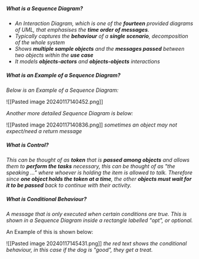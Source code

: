 
##### What is a Sequence Diagram?

- *An Interaction Diagram, which is one of the **fourteen** provided diagrams of UML, that emphasises the **time order of messages**.*
- *Typically captures the **behaviour** of a **single scenario**, decomposition of the whole system*
- *Shows **multiple sample objects** and the **messages passed** between two objects within the **use case***
- *It models **objects-actors** and **objects-objects** interactions*


##### What is an Example of a Sequence Diagram?

*Below is an Example of a Sequence Diagram:*

![[Pasted image 20240117140452.png]]

*Another more detailed Sequence Diagram is below:*

![[Pasted image 20240117140836.png]]
*sometimes an object may not expect/need a return message*


##### What is Control?

*This can be thought of as **token** that is **passed among objects** and allows them to **perform the tasks** necessary, this can be thought of as "the speaking ..." where whoever is holding the item is allowed to talk. Therefore since **one object holds the token at a time**, the other **objects must wait for it to be passed** back to continue with their activity.*


##### What is Conditional Behaviour?

*A message that is only executed when certain conditions are true. This is shown in a Sequence Diagram inside a rectangle labelled "opt", or optional.*

An Example of this is shown below:

![[Pasted image 20240117145431.png]]
*the red text shows the conditional behaviour, in this case if the dog is "good", they get a treat.*